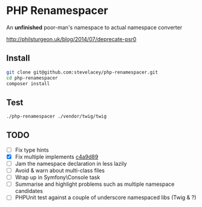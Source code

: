 PHP Renamespacer
================

An **unfinished** poor-man's namespace to actual namespace converter

http://philsturgeon.uk/blog/2014/07/deprecate-psr0

Install
-------

```sh
git clone git@github.com:stevelacey/php-renamespacer.git
cd php-renamespacer
composer install
```

Test
----

```sh
./php-renamespacer ./vendor/twig/twig
```

TODO
----

- [ ] Fix type hints
- [x] Fix multiple implements [c4a9d89](https://github.com/stevelacey/php-renamespacer/commit/bd138f704eb7b2302d2ba6d05b52799ad9b6702d)
- [ ] Jam the namespace declaration in less lazily
- [ ] Avoid & warn about multi-class files
- [ ] Wrap up in Symfony\Console task
- [ ] Summarise and highlight problems such as multiple namespace candidates
- [ ] PHPUnit test against a couple of underscore namespaced libs (Twig & ?)
